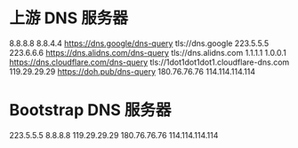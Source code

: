 # 上游 DNS 服务器
8.8.8.8
8.8.4.4
https://dns.google/dns-query
tls://dns.google
223.5.5.5
223.6.6.6
https://dns.alidns.com/dns-query
tls://dns.alidns.com
1.1.1.1
1.0.0.1
https://dns.cloudflare.com/dns-query
tls://1dot1dot1dot1.cloudflare-dns.com
119.29.29.29
https://doh.pub/dns-query
180.76.76.76
114.114.114.114

# Bootstrap DNS 服务器
223.5.5.5
8.8.8.8
119.29.29.29
180.76.76.76
114.114.114.114

